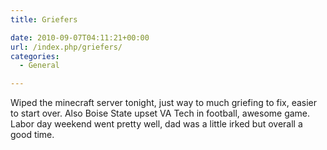 ```yaml
---
title: Griefers

date: 2010-09-07T04:11:21+00:00
url: /index.php/griefers/
categories:
  - General

---
```

Wiped the minecraft server tonight, just way to much griefing to fix, easier to start over. Also Boise State upset VA Tech in football, awesome game. Labor day weekend went pretty well, dad was a little irked but overall a good time.